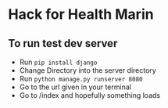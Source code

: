 # Hack for Health Marin

## To run test dev server
- Run `pip install django`
- Change Directory into the server directory
- Run `python manage.py runserver 8080`
- Go to the url given in your terminal
- Go to /index and hopefully something loads
